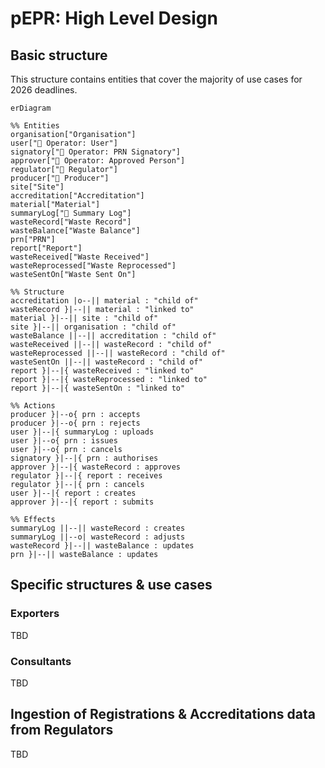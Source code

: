 # pEPR: High Level Design

## Basic structure

This structure contains entities that cover the majority of use cases for 2026 deadlines.

```mermaid
erDiagram

%% Entities
organisation["Organisation"]
user["👤 Operator: User"]
signatory["👤 Operator: PRN Signatory"]
approver["👤 Operator: Approved Person"]
regulator["👤 Regulator"]
producer["👤 Producer"]
site["Site"]
accreditation["Accreditation"]
material["Material"]
summaryLog["📁 Summary Log"]
wasteRecord["Waste Record"]
wasteBalance["Waste Balance"]
prn["PRN"]
report["Report"]
wasteReceived["Waste Received"]
wasteReprocessed["Waste Reprocessed"]
wasteSentOn["Waste Sent On"]

%% Structure
accreditation |o--|| material : "child of"
wasteRecord }|--|| material : "linked to"
material }|--|| site : "child of"
site }|--|| organisation : "child of"
wasteBalance ||--|| accreditation : "child of"
wasteReceived ||--|| wasteRecord : "child of"
wasteReprocessed ||--|| wasteRecord : "child of"
wasteSentOn ||--|| wasteRecord : "child of"
report }|--|{ wasteReceived : "linked to"
report }|--|{ wasteReprocessed : "linked to"
report }|--|{ wasteSentOn : "linked to"

%% Actions
producer }|--o{ prn : accepts
producer }|--o{ prn : rejects
user }|--|{ summaryLog : uploads
user }|--o{ prn : issues
user }|--o{ prn : cancels
signatory }|--|{ prn : authorises
approver }|--|{ wasteRecord : approves
regulator }|--|{ report : receives
regulator }|--|{ prn : cancels
user }|--|{ report : creates
approver }|--|{ report : submits

%% Effects
summaryLog ||--|| wasteRecord : creates
summaryLog ||--o| wasteRecord : adjusts
wasteRecord }|--|| wasteBalance : updates
prn }|--|| wasteBalance : updates
```

## Specific structures & use cases

### Exporters

TBD

### Consultants

TBD

## Ingestion of Registrations & Accreditations data from Regulators

TBD
